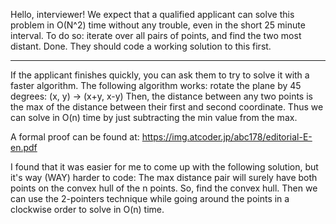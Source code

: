 Hello, interviewer! We expect that a qualified applicant can solve this problem
in O(N^2) time without any trouble, even in the short 25 minute interval.
To do so:
iterate over all pairs of points, and find the two most distant. Done. They should
code a working solution to this first.

-----------------------------------

If the applicant finishes quickly, you can ask them to try to solve it with a
faster algorithm. The following algorithm works:
rotate the plane by 45 degrees: (x, y) -> (x+y, x-y)
Then, the distance between any two points is the max of the distance between
their first and second coordinate. Thus we can solve in O(n) time by just subtracting
the min value from the max.

A formal proof can be found at:
https://img.atcoder.jp/abc178/editorial-E-en.pdf

I found that it was easier for me to come up with the following solution, but it's way (WAY) harder
to code: The max distance pair will surely have both points on the convex hull of the n points.
So, find the convex hull. Then we can use the 2-pointers technique while going around the points
in a clockwise order to solve in O(n) time.

